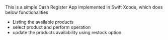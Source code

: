 This is a simple Cash Register App implemented in Swift Xcode, which does below functionalities

- Listing the available products
- select product and perform operation
- update the products availability using restock option
